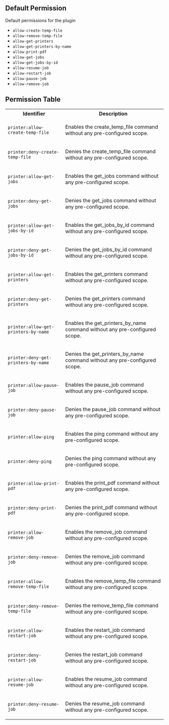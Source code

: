 ## Default Permission

Default permissions for the plugin

- `allow-create-temp-file`
- `allow-remove-temp-file`
- `allow-get-printers`
- `allow-get-printers-by-name`
- `allow-print-pdf`
- `allow-get-jobs`
- `allow-get-jobs-by-id`
- `allow-resume-job`
- `allow-restart-job`
- `allow-pause-job`
- `allow-remove-job`

## Permission Table

<table>
<tr>
<th>Identifier</th>
<th>Description</th>
</tr>


<tr>
<td>

`printer:allow-create-temp-file`

</td>
<td>

Enables the create_temp_file command without any pre-configured scope.

</td>
</tr>

<tr>
<td>

`printer:deny-create-temp-file`

</td>
<td>

Denies the create_temp_file command without any pre-configured scope.

</td>
</tr>

<tr>
<td>

`printer:allow-get-jobs`

</td>
<td>

Enables the get_jobs command without any pre-configured scope.

</td>
</tr>

<tr>
<td>

`printer:deny-get-jobs`

</td>
<td>

Denies the get_jobs command without any pre-configured scope.

</td>
</tr>

<tr>
<td>

`printer:allow-get-jobs-by-id`

</td>
<td>

Enables the get_jobs_by_id command without any pre-configured scope.

</td>
</tr>

<tr>
<td>

`printer:deny-get-jobs-by-id`

</td>
<td>

Denies the get_jobs_by_id command without any pre-configured scope.

</td>
</tr>

<tr>
<td>

`printer:allow-get-printers`

</td>
<td>

Enables the get_printers command without any pre-configured scope.

</td>
</tr>

<tr>
<td>

`printer:deny-get-printers`

</td>
<td>

Denies the get_printers command without any pre-configured scope.

</td>
</tr>

<tr>
<td>

`printer:allow-get-printers-by-name`

</td>
<td>

Enables the get_printers_by_name command without any pre-configured scope.

</td>
</tr>

<tr>
<td>

`printer:deny-get-printers-by-name`

</td>
<td>

Denies the get_printers_by_name command without any pre-configured scope.

</td>
</tr>

<tr>
<td>

`printer:allow-pause-job`

</td>
<td>

Enables the pause_job command without any pre-configured scope.

</td>
</tr>

<tr>
<td>

`printer:deny-pause-job`

</td>
<td>

Denies the pause_job command without any pre-configured scope.

</td>
</tr>

<tr>
<td>

`printer:allow-ping`

</td>
<td>

Enables the ping command without any pre-configured scope.

</td>
</tr>

<tr>
<td>

`printer:deny-ping`

</td>
<td>

Denies the ping command without any pre-configured scope.

</td>
</tr>

<tr>
<td>

`printer:allow-print-pdf`

</td>
<td>

Enables the print_pdf command without any pre-configured scope.

</td>
</tr>

<tr>
<td>

`printer:deny-print-pdf`

</td>
<td>

Denies the print_pdf command without any pre-configured scope.

</td>
</tr>

<tr>
<td>

`printer:allow-remove-job`

</td>
<td>

Enables the remove_job command without any pre-configured scope.

</td>
</tr>

<tr>
<td>

`printer:deny-remove-job`

</td>
<td>

Denies the remove_job command without any pre-configured scope.

</td>
</tr>

<tr>
<td>

`printer:allow-remove-temp-file`

</td>
<td>

Enables the remove_temp_file command without any pre-configured scope.

</td>
</tr>

<tr>
<td>

`printer:deny-remove-temp-file`

</td>
<td>

Denies the remove_temp_file command without any pre-configured scope.

</td>
</tr>

<tr>
<td>

`printer:allow-restart-job`

</td>
<td>

Enables the restart_job command without any pre-configured scope.

</td>
</tr>

<tr>
<td>

`printer:deny-restart-job`

</td>
<td>

Denies the restart_job command without any pre-configured scope.

</td>
</tr>

<tr>
<td>

`printer:allow-resume-job`

</td>
<td>

Enables the resume_job command without any pre-configured scope.

</td>
</tr>

<tr>
<td>

`printer:deny-resume-job`

</td>
<td>

Denies the resume_job command without any pre-configured scope.

</td>
</tr>
</table>
